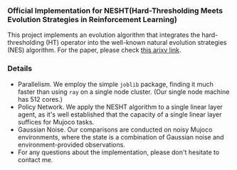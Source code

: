 
### Official Implementation for NESHT(Hard-Thresholding Meets Evolution Strategies in Reinforcement Learning)

This project implements an evolution algorithm that integrates the hard-thresholding (HT) operator into the well-known natural evolution strategies (NES) algorithm. For the paper, please check [this arixv link](https://arxiv.org/abs/2405.01615v1).

### Details

- Parallelism. We employ the simple <code>joblib</code> package, finding it much faster than using <code>ray</code> on a single node cluster. (Our single node machine has 512 cores.)
- Policy Network. We apply the NESHT algorithm to a single linear layer agent, as it's well established that the capacity of a single linear layer suffices for Mujoco tasks.
- Gaussian Noise. Our comparisons are conducted on noisy Mujoco environments, where the state is a combination of Gaussian noise and environment-provided observations.
- For any questions about the implementation, please don't hesitate to contact me.
